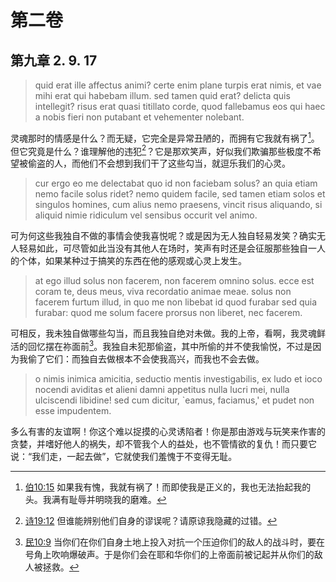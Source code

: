 # 第二卷
## 第九章 2. 9. 17

> quid erat ille affectus animi? certe enim plane turpis erat nimis, et vae mihi erat qui habebam illum. sed tamen quid erat? delicta quis intellegit? risus erat quasi titillato corde, quod fallebamus eos qui haec a nobis fieri non putabant et vehementer nolebant.

灵魂那时的情感是什么？而无疑，它完全是异常丑陋的，而拥有它我就有祸了[^1]。但它究竟是什么？谁理解他的违犯[^2]？它是那欢笑声，好似我们欺骗那些极度不希望被偷盗的人，而他们不会想到我们干了这些勾当，就逗乐我们的心灵。

[^1]: [伯10:15](https://biblehub.com/job/10-15.htm) 如果我有愧，我就有祸了！而即使我是正义的，我也无法抬起我的头。我满有耻辱并明晓我的磨难。

[^2]: [诗19:12](https://biblehub.com/psalms/19-12.htm) 但谁能辨别他们自身的谬误呢？请原谅我隐藏的过错。

> cur ergo eo me delectabat quo id non faciebam solus? an quia etiam nemo facile solus ridet? nemo quidem facile, sed tamen etiam solos et singulos homines, cum alius nemo praesens, vincit risus aliquando, si aliquid nimie ridiculum vel sensibus occurit vel animo.

可为何这些我独自不做的事情会使我喜悦呢？或是因为无人独自轻易发笑？确实无人轻易如此，可尽管如此当没有其他人在场时，笑声有时还是会征服那些独自一人的个体，如果某种过于搞笑的东西在他的感观或心灵上发生。

> at ego illud solus non facerem, non facerem omnino solus. ecce est coram te, deus meus, viva recordatio animae meae. solus non facerem furtum illud, in quo me non libebat id quod furabar sed quia furabar: quod me solum facere prorsus non liberet, nec facerem.

可相反，我未独自做哪些勾当，而且我独自绝对未做。我的上帝，看啊，我灵魂鲜活的回忆摆在祢面前[^3]。我独自未犯那偷盗，其中所偷的并不使我愉悦，不过是因为我偷了它们：而独自去做根本不会使我高兴，而我也不会去做。

[^3]: [民10:9](https://biblehub.com/numbers/10-9.htm) 当你们在你们自身土地上投入对抗一个压迫你们的敌人的战斗时，要在号角上吹响爆破声。于是你们会在耶和华你们的上帝面前被记起并从你们的敌人被拯救。

> o nimis inimica amicitia, seductio mentis investigabilis, ex ludo et ioco nocendi aviditas et alieni damni appetitus nulla lucri mei, nulla ulciscendi libidine! sed cum dicitur, `eamus, faciamus,' et pudet non esse impudentem.

多么有害的友谊啊！你这个难以捉摸的心灵诱陷者！你是那由游戏与玩笑来作害的贪婪，并嗜好他人的祸失，却不管我个人的益处，也不管情欲的复仇！而只要它说：“我们走，一起去做”，它就使我们羞愧于不变得无耻。